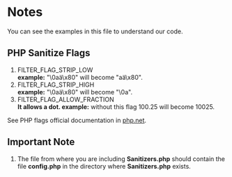 # Notes

You can see the examples in this file to understand our code.

## PHP Sanitize Flags

1. FILTER_FLAG_STRIP_LOW<br>
**example:** "\0aä\x80" will become "aä\x80".
2. FILTER_FLAG_STRIP_HIGH<br>
**example:** "\0aä\x80" will become "\0a".
3. FILTER_FLAG_ALLOW_FRACTION<br>
**It allows a dot. example:** without this flag 100.25 will become 10025.

See PHP flags official documentation in [php.net](http://php.net/manual/en/filter.filters.flags.php).

## Important Note

1. The file from where you are including **Sanitizers.php** should contain the file **config.php** in the directory where **Sanitizers.php** exists.